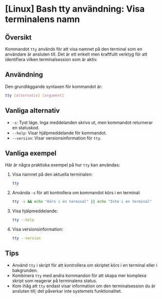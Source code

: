 # [Linux] Bash tty användning: Visa terminalens namn

## Översikt
Kommandot `tty` används för att visa namnet på den terminal som en användare är ansluten till. Det är ett enkelt men kraftfullt verktyg för att identifiera vilken terminalsession som är aktiv.

## Användning
Den grundläggande syntaxen för kommandot är:

```bash
tty [alternativ] [argument]
```

## Vanliga alternativ
- `-s`: Tyst läge. Inga meddelanden skrivs ut, men kommandot returnerar en statuskod.
- `--help`: Visar hjälpmeddelande för kommandot.
- `--version`: Visar versionsinformation för `tty`.

## Vanliga exempel
Här är några praktiska exempel på hur `tty` kan användas:

1. Visa namnet på den aktuella terminalen:
   ```bash
   tty
   ```

2. Använda `-s` för att kontrollera om kommandot körs i en terminal:
   ```bash
   tty -s && echo "Körs i en terminal" || echo "Inte i en terminal"
   ```

3. Visa hjälpmeddelande:
   ```bash
   tty --help
   ```

4. Visa versionsinformation:
   ```bash
   tty --version
   ```

## Tips
- Använd `tty` i skript för att kontrollera om skriptet körs i en terminal eller i bakgrunden.
- Kombinera `tty` med andra kommandon för att skapa mer komplexa skript som reagerar på terminalens status.
- Kom ihåg att `tty` endast visar information om den terminalsession du är ansluten till; det påverkar inte systemets funktionalitet.